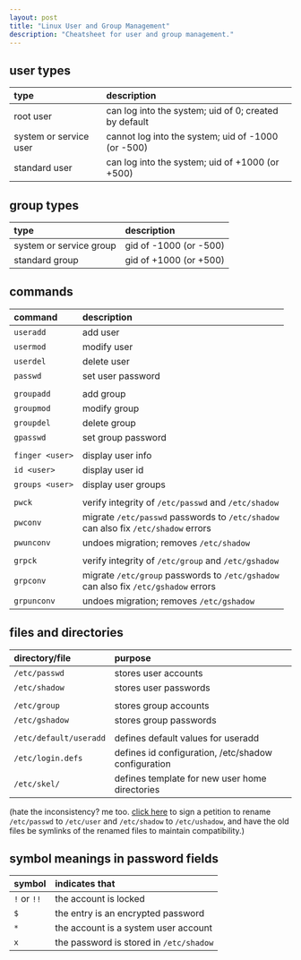 ```yaml
---
layout: post
title: "Linux User and Group Management"
description: "Cheatsheet for user and group management."
---
```


## user types

| type                   | description                                           |
| :--------------------- | :---------------------------------------------------- |
| root user              | can log into the system; uid of 0; created by default |
| system or service user | cannot log into the system; uid of -1000 (or -500)    |
| standard user          | can log into the system; uid of +1000 (or +500)       |

## group types

| type                    | description            |
| :---------------------- | :--------------------- |
| system or service group | gid of -1000 (or -500) |
| standard group          | gid of +1000 (or +500) |

## commands

| command         | description                                                                            |
| :-------------- | :------------------------------------------------------------------------------------- |
| `useradd`       | add user                                                                               |
| `usermod`       | modify user                                                                            |
| `userdel`       | delete user                                                                            |
| `passwd`        | set user password                                                                      |
|                 |                                                                                        |
| `groupadd`      | add group                                                                              |
| `groupmod`      | modify group                                                                           |
| `groupdel`      | delete group                                                                           |
| `gpasswd`       | set group password                                                                     |
|                 |                                                                                        |
| `finger <user>` | display user info                                                                      |
| `id <user>`     | display user id                                                                        |
| `groups <user>` | display user groups                                                                    |
|                 |                                                                                        |
| `pwck`          | verify integrity of `/etc/passwd` and `/etc/shadow`                                    |
| `pwconv`        | migrate `/etc/passwd` passwords to `/etc/shadow`<br>can also fix `/etc/shadow` errors  |
| `pwunconv`      | undoes migration; removes `/etc/shadow`                                                |
|                 |                                                                                        |
| `grpck`         | verify integrity of `/etc/group` and `/etc/gshadow`                                    |
| `grpconv`       | migrate `/etc/group` passwords to `/etc/gshadow`<br>can also fix `/etc/gshadow` errors |
| `grpunconv`     | undoes migration; removes `/etc/gshadow`                                               |

## files and directories

| directory/file         | purpose                                             |
| :--------------------- | :-------------------------------------------------- |
| `/etc/passwd`          | stores user accounts                                |
| `/etc/shadow`          | stores user passwords                               |
|                        |                                                     |
| `/etc/group`           | stores group accounts                               |
| `/etc/gshadow`         | stores group passwords                              |
|                        |                                                     |
| `/etc/default/useradd` | defines default values for useradd                  |
| `/etc/login.defs`      | defines id configuration, /etc/shadow configuration |
| `/etc/skel/`           | defines template for new user home directories      |

<!-- https://allinworld99.blogspot.com/2015/02/hide-url-hover-over-link-hide-link-from.html -->
<!-- https://www.geeksforgeeks.org/how-to-open-url-in-new-tab-using-javascript/ -->

(hate the inconsistency? me too.
<a target="_blank" href="javascript:void(0)" onclick="window.open('https\:\/\/www.youtube.com/watch?v=dQw4w9WgXcQ', '_blank')">click here</a>
to sign a petition to rename `/etc/passwd` to `/etc/user` and `/etc/shadow` to
`/etc/ushadow`, and have the old files be symlinks of the renamed files to
maintain compatibility.)

## symbol meanings in password fields

| symbol      | indicates that                          |
| :---------- | :-------------------------------------- |
| `!` or `!!` | the account is locked                   |
| `$`         | the entry is an encrypted password      |
| `*`         | the account is a system user account    |
| `x`         | the password is stored in `/etc/shadow` |
